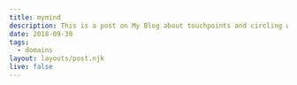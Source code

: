 ```yaml
---
title: mymind
description: This is a post on My Blog about touchpoints and circling wagons.
date: 2018-09-30
tags:
  - domains
layout: layouts/post.njk
live: false
---
```

